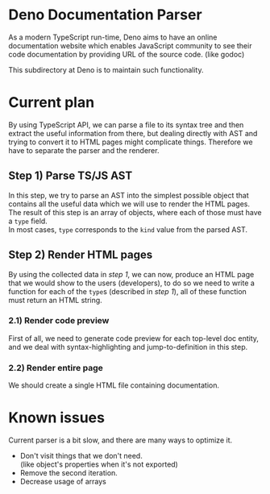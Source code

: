 # Deno Documentation Parser

As a modern TypeScript run-time, Deno aims to have an online documentation website
which enables JavaScript community to see their code documentation by providing URL
of the source code. (like godoc)

This subdirectory at Deno is to maintain such functionality.

# Current plan
By using TypeScript API, we can parse a file to its syntax tree and then extract
the useful information from there, but dealing directly with AST and trying to
convert it to HTML pages might complicate things. Therefore we have to separate
the parser and the renderer.

## Step 1) Parse TS/JS AST
In this step, we try to parse an AST into the simplest possible object that contains
all the useful data which we will use to render the HTML pages.
The result of this step is an array of objects, where each of those must have a
`type` field.  
In most cases, `type` corresponds to the `kind` value from the parsed AST.

## Step 2) Render HTML pages
By using the collected data in _step 1_, we can now, produce an HTML page that we
would show to the users (developers), to do so we need to write a function for
each of the `type`s (described in _step 1_), all of these function must return an
HTML string.

### 2.1) Render code preview
First of all, we need to generate code preview for each top-level doc entity,
and we deal with syntax-highlighting and jump-to-definition in this step.

### 2.2) Render entire page
We should create a single HTML file containing documentation.

# Known issues
Current parser is a bit slow, and there are many ways to optimize it.
- Don't visit things that we don't need.  
  (like object's properties when it's not exported)
- Remove the second iteration.
- Decrease usage of arrays

